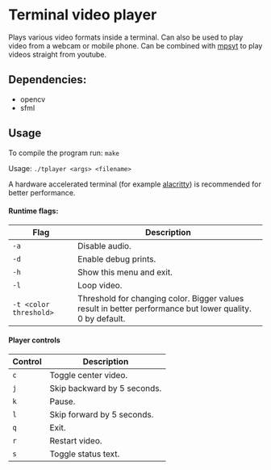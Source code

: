 # Terminal video player
Plays various video formats inside a terminal. Can also be used to play video from a webcam or mobile phone. Can be combined with [mpsyt](https://github.com/mps-youtube/mps-youtube) to play videos straight from youtube.

## Dependencies:
* opencv
* sfml

## Usage
To compile the program run: `make`

Usage: `./tplayer <args> <filename>`

A hardware accelerated terminal (for example [alacritty](https://github.com/alacritty/alacritty)) is recommended for better performance. 

#### Runtime flags:
| Flag                   | Description                                                                                               |
| ---------------------- | --------------------------------------------------------------------------------------------------------- |
| `-a`                   | Disable audio.                                                                                            |
| `-d`                   | Enable debug prints.                                                                                      |
| `-h`                   | Show this menu and exit.                                                                                  |
| `-l`                   | Loop video.                                                                                               |
| `-t <color threshold>` | Threshold for changing color. Bigger values result in better performance but lower quality. 0 by default. |

#### Player controls
| Control | Description                |
| ------- | -------------------------- |
| `c`     | Toggle center video.       |
| `j`     | Skip backward by 5 seconds.|
| `k`     | Pause.                     |
| `l`     | Skip forward by 5 seconds. |
| `q`     | Exit.                      |
| `r`     | Restart video.             |
| `s`     | Toggle status text.        |
